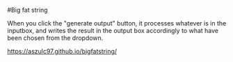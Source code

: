 #Big fat string

When you click the "generate output" button, it processes whatever is in the inputbox, and writes the result in the output box accordingly to what have been chosen from the dropdown.

https://aszulc97.github.io/bigfatstring/
